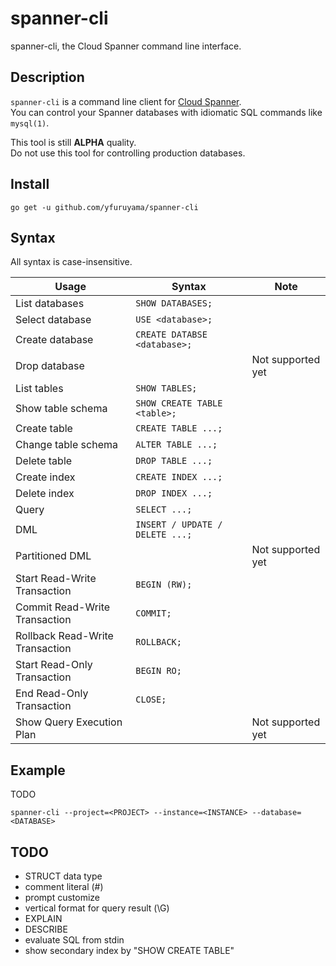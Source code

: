 spanner-cli
===

spanner-cli, the Cloud Spanner command line interface.

## Description

`spanner-cli` is a command line client for [Cloud Spanner](https://cloud.google.com/spanner/).  
You can control your Spanner databases with idiomatic SQL commands like `mysql(1)`.

This tool is still **ALPHA** quality.  
Do not use this tool for controlling production databases.

## Install

```
go get -u github.com/yfuruyama/spanner-cli
```

## Syntax

All syntax is case-insensitive.

| Usage | Syntax | Note |
| --- | --- | --- |
| List databases | `SHOW DATABASES;` | |
| Select database | `USE <database>;` | |
| Create database | `CREATE DATABSE <database>;` | |
| Drop database |  | Not supported yet |
| List tables | `SHOW TABLES;` | |
| Show table schema | `SHOW CREATE TABLE <table>;` | |
| Create table | `CREATE TABLE ...;` | |
| Change table schema | `ALTER TABLE ...;` | |
| Delete table | `DROP TABLE ...;` | |
| Create index | `CREATE INDEX ...;` | |
| Delete index | `DROP INDEX ...;` | |
| Query | `SELECT ...;` | |
| DML | `INSERT / UPDATE / DELETE ...;` | |
| Partitioned DML | | Not supported yet |
| Start Read-Write Transaction | `BEGIN (RW);` | |
| Commit Read-Write Transaction | `COMMIT;` | |
| Rollback Read-Write Transaction | `ROLLBACK;` | |
| Start Read-Only Transaction | `BEGIN RO;` | |
| End Read-Only Transaction | `CLOSE;` | |
| Show Query Execution Plan | | Not supported yet |

## Example

TODO

```
spanner-cli --project=<PROJECT> --instance=<INSTANCE> --database=<DATABASE>
```

## TODO

* STRUCT data type
* comment literal (#)
* prompt customize
* vertical format for query result (\G)
* EXPLAIN
* DESCRIBE
* evaluate SQL from stdin
* show secondary index by "SHOW CREATE TABLE"
